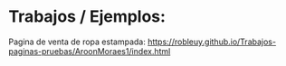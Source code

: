 # Trabajos / Ejemplos:

Pagina de venta de ropa estampada:
https://robleuy.github.io/Trabajos-paginas-pruebas/AroonMoraes1/index.html
